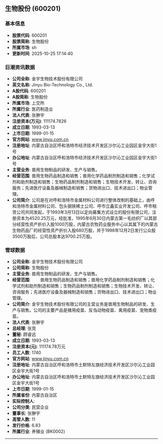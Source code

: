 ## 生物股份 (600201)

### 基本信息

- **股票代码**: 600201
- **股票简称**: 生物股份
- **所属市场**: sh
- **更新时间**: 2025-10-25 17:14:40

### 巨潮资讯数据

- **公司全称**: 金宇生物技术股份有限公司
- **英文名称**: Jinyu Bio-Technology Co., Ltd.
- **A股代码**: 600201
- **A股简称**: 生物股份
- **所属市场**: 上交所
- **所属行业**: 医药制造业
- **法人代表**: 张翀宇
- **注册资本(万元)**: 111174.7826
- **成立日期**: 1993-03-13
- **上市日期**: 1999-01-15
- **官方网站**: www.jinyu.com.cn
- **注册地址**: 内蒙古自治区呼和浩特市经济技术开发区沙尔沁工业园区金宇大街1号
- **办公地址**: 内蒙古自治区呼和浩特市经济技术开发区沙尔沁工业园区金宇大街1号
- **主营业务**: 兽用生物制品的研发、生产与销售。
- **经营范围**: 兽用生物药品制造和销售；兽用化学药品制剂制造和销售；化学试剂和助剂制造和销售；生物药品制剂制造和销售；生物技术开发、转让、咨询服务；先进医疗设备及器械制造和销售；货物进出口、技术进出口；物业管理。
- **公司简介**: 公司是在对呼和浩特市金属材料公司进行整体改制的基础上，由呼和浩特市金属材料公司、包头钢铁稀土公司、呼市立鑫实业开发公司、呼市租赁公司共同发起，于1993年3月13日以定向募集方式设立的股份有限公司，注册资本为4520.25万元，经批准，1995年6月30日内蒙古第一毛纺织厂以其部分经营性资产折价入股1000万股，内蒙古农牧药业服务中心以其属下的内蒙古生物药品厂的经营性资产折价入股680万股，并于1998年12月2日发行公众股3500万股后，公司总股本达9700.25万股。

### 雪球数据

- **公司全称**: 金宇生物技术股份有限公司
- **公司简称**: 生物股份
- **主营业务**: 兽用生物制品的研发、生产与销售。
- **经营范围**: 　　兽用生物药品制造和销售；兽用化学药品制剂制造和销售；化学试剂和助剂制造和销售；生物药品制剂制造和销售；生物技术开发、转让、咨询服务；先进医疗设备及器械制造和销售；货物进出口、技术进出口；物业管理。
- **公司简介**: 金宇生物技术股份有限公司的主营业务是兽用生物制品的研发、生产与销售。公司的主要产品是猪用疫苗、反刍动物疫苗、禽用疫苗、宠物类疫苗。
- **法人代表**: 张翀宇
- **总经理**: 张竞
- **董秘**: 顾睿远
- **成立日期**: 1993-03-13
- **注册资本(元)**: 111174.78万元
- **员工人数**: 1740
- **官方网站**: www.jinyu.com.cn
- **注册地址**: 内蒙古自治区呼和浩特市土默特左旗经济技术开发区沙尔沁工业园区金宇大街1号
- **办公地址**: 内蒙古自治区呼和浩特市土默特左旗经济技术开发区沙尔沁工业园区金宇大街1号
- **上市日期**: 1999-01-15
- **所属省份**: 内蒙古自治区
- **实际控制人**: 
- **公司分类**: 民营企业
- **董事长**: 张翀宇
- **高管人数**: 11
- **发行价格**: 6.83
- **所属行业**: 养殖业 (BK0002)

---